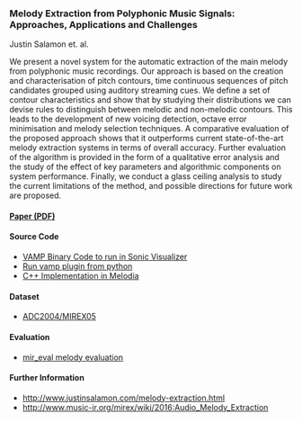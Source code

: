 ### Melody Extraction from Polyphonic Music Signals: Approaches, Applications and Challenges
Justin Salamon et. al.

We present a novel system for the automatic extraction of the main melody from polyphonic music recordings. Our approach is based on the creation and characterisation of pitch contours, time continuous sequences of pitch candidates grouped using auditory streaming cues. We define a set of contour characteristics and show that by studying their distributions we can devise rules to distinguish between melodic and non-melodic contours. This leads to the development of new voicing detection, octave error minimisation and melody selection techniques. A comparative evaluation of the proposed approach shows that it outperforms current state-of-the-art melody extraction systems in terms of overall accuracy. Further evaluation of the algorithm is provided in the form of a qualitative error analysis and the study of the effect of key parameters and algorithmic components on system performance. Finally, we conduct a glass ceiling analysis to study the current limitations of the method, and possible directions for future work are proposed.

#### [Paper (PDF)](http://www.justinsalamon.com/uploads/4/3/9/4/4394963/salamon_gomez_ellis_richard_melodyextractionreview_ieeespm_2013.pdf)

#### Source Code

* [VAMP Binary Code to run in Sonic Visualizer](http://mtg.upf.edu/technologies/melodia)
* [Run vamp plugin from python](https://pypi.python.org/pypi/vamp)
* [C++ Implementation in Melodia](http://essentia.upf.edu/documentation/reference/std_PitchMelodia.html)

#### Dataset

* [ADC2004/MIREX05](http://labrosa.ee.columbia.edu/projects/melody/)

#### Evaluation

* [mir_eval melody evaluation](https://github.com/craffel/mir_eval/blob/master/evaluators/melody_eval.py)

#### Further Information

* http://www.justinsalamon.com/melody-extraction.html
* http://www.music-ir.org/mirex/wiki/2016:Audio_Melody_Extraction
